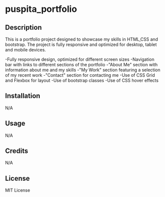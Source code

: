 # puspita_portfolio

## Description
This is a portfolio project designed to showcase my skills in HTML,CSS and bootstrap. The project is fully responsive and optimized for desktop, tablet and mobile devices.

-Fully responsive design, optimized for different screen sizes
-Navigation bar with links to different sections of the portfolio
-"About Me" section with information about me and my skills
-"My Work" section featuring a selection of my recent work
-"Contact" section for contacting me
-Use of CSS Grid and Flexbox for layout
-Use of bootstrap classes
-Use of CSS hover effects 


## Installation

N/A

## Usage

N/A

## Credits

N/A

## License

MIT License


